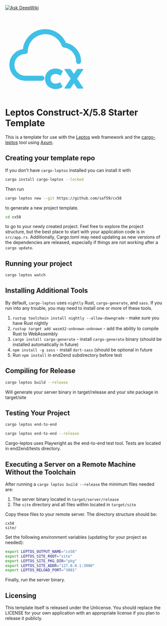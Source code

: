 [![Ask DeepWiki](https://deepwiki.com/badge.svg)](https://deepwiki.com/saf59/cx58)
<p>
	<svg xmlns="http://www.w3.org/2000/svg" width="256" height="256" viewBox="0 0 400 400"><path d="M22 14a5 5 0 0 0-4.35-4.94A5.999 5.999 0 0 0 6 11a4 4 0 1 0 0 8h5" style="fill:none;stroke-width:1.5;stroke-linecap:round;stroke-linejoin:round;stroke:#40c0e7;stroke-opacity:1;stroke-miterlimit:4" transform="scale(16.66667)"/><path d="m287.59 282.375-10.586 20.84c-.156.293-.43.508-.762.586s-.664 0-.918-.215c-5.937-4.688-16.113-8.242-23.691-8.242-14.649 0-24.903 9.922-24.903 24.12 0 14.2 10.254 24.122 24.903 24.122 7.93 0 16.074-2.54 21.23-6.66.235-.215.586-.274.918-.235.313.079.586.274.742.567l11.739 21.387a1.115 1.115 0 0 1-.274 1.425c-8.886 7.032-20.156 10.45-34.453 10.45-30.469 0-52.578-21.485-52.578-51.055 0-29.59 22.11-51.055 52.578-51.055 13.926 0 25.977 4.238 35.781 12.598.391.351.508.898.274 1.367M390.023 273.965l-30.96 45.062 30.8 45.75c.45.684.504 1.551.114 2.27a2.2 2.2 0 0 1-1.942 1.168h-25.992a2.19 2.19 0 0 1-1.82-.961l-17.157-24.961-17.156 24.969c-.41.601-1.09.96-1.816.96h-25.985c-.812 0-1.57-.449-1.941-1.167a2.2 2.2 0 0 1 .11-2.266l30.792-45.762-30.96-45.062a2.22 2.22 0 0 1-.13-2.277 2.22 2.22 0 0 1 1.95-1.176h27.308c.739 0 1.422.363 1.832.972l15.996 23.782 16.008-23.782c.41-.609 1.09-.972 1.828-.972h27.301c.82 0 1.567.457 1.961 1.175a2.23 2.23 0 0 1-.14 2.278m0 0" style="stroke:none;fill-rule:nonzero;fill:#40c0e7;fill-opacity:1"/></svg>
</p>

# Leptos Construct-X/5.8 Starter Template

This is a template for use with the [Leptos](https://github.com/leptos-rs/leptos) web framework and the [cargo-leptos](https://github.com/akesson/cargo-leptos) tool using [Axum](https://github.com/tokio-rs/axum).

## Creating your template repo

If you don't have `cargo-leptos` installed you can install it with

```bash
cargo install cargo-leptos --locked
```

Then run
```bash
cargo leptos new --git https://github.com/saf59/cx58
```

to generate a new project template.

```bash
cd cx58
```

to go to your newly created project.
Feel free to explore the project structure, but the best place to start with your application code is in `src/app.rs`.
Additionally, Cargo.toml may need updating as new versions of the dependencies are released, especially if things are not working after a `cargo update`.

## Running your project

```bash
cargo leptos watch
```

## Installing Additional Tools

By default, `cargo-leptos` uses `nightly` Rust, `cargo-generate`, and `sass`. If you run into any trouble, you may need to install one or more of these tools.

1. `rustup toolchain install nightly --allow-downgrade` - make sure you have Rust nightly
2. `rustup target add wasm32-unknown-unknown` - add the ability to compile Rust to WebAssembly
3. `cargo install cargo-generate` - install `cargo-generate` binary (should be installed automatically in future)
4. `npm install -g sass` - install `dart-sass` (should be optional in future
5. Run `npm install` in end2end subdirectory before test

## Compiling for Release
```bash
cargo leptos build --release
```

Will generate your server binary in target/release and your site package in target/site

## Testing Your Project
```bash
cargo leptos end-to-end
```

```bash
cargo leptos end-to-end --release
```

Cargo-leptos uses Playwright as the end-to-end test tool.
Tests are located in end2end/tests directory.

## Executing a Server on a Remote Machine Without the Toolchain
After running a `cargo leptos build --release` the minimum files needed are:

1. The server binary located in `target/server/release`
2. The `site` directory and all files within located in `target/site`

Copy these files to your remote server. The directory structure should be:
```text
cx58
site/
```
Set the following environment variables (updating for your project as needed):
```sh
export LEPTOS_OUTPUT_NAME="cx58"
export LEPTOS_SITE_ROOT="site"
export LEPTOS_SITE_PKG_DIR="pkg"
export LEPTOS_SITE_ADDR="127.0.0.1:3000"
export LEPTOS_RELOAD_PORT="3001"
```
Finally, run the server binary.

## Licensing

This template itself is released under the Unlicense. You should replace the LICENSE for your own application with an appropriate license if you plan to release it publicly.
